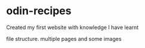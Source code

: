 # odin-recipes

Created my first website with knowledge I have learnt

file structure. multiple pages and some images